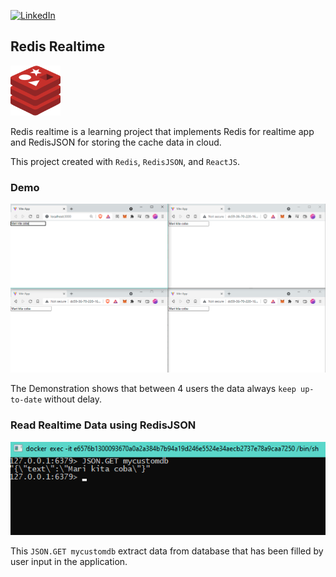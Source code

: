 <div id="top"></div>

[![LinkedIn][linkedin-shield]][linkedin-url]

## Redis Realtime
<a href="https://redis.io/">
  <img src="images/Redis.png" alt="Logo" width="80" height="80">
</a>

Redis realtime is a learning project that implements Redis for realtime app and RedisJSON for storing the cache data in cloud. 

This project created with `Redis`, `RedisJSON`, and `ReactJS`.

### Demo 
![Demo][demo-screenshot]

The Demonstration shows that between 4 users the data always `keep up-to-date` without delay.

### Read Realtime Data using RedisJSON
[![RedisJSON][redisjson-screenshot]](https://developer.redis.com/howtos/redisjson/getting-started/)

This `JSON.GET mycustomdb` extract data from database that has been filled by user input in the application.

<!-- MARKDOWN LINKS & IMAGES -->
[linkedin-shield]: https://img.shields.io/badge/-LinkedIn-black.svg?style=for-the-badge&logo=linkedin&colorB=0077b5
[linkedin-url]: https://www.linkedin.com/in/michael-krisna-cahyadi
[demo-screenshot]: images/Demo.png
[redisjson-screenshot]: images/RedisJSON.png
